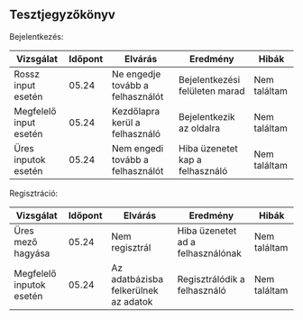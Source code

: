 ## Tesztjegyzőkönyv

Bejelentkezés:

| Vizsgálat | Időpont | Elvárás | Eredmény | Hibák |
|-----------|---------|---------|----------|-------|
| Rossz input esetén | 05.24 | Ne engedje tovább a felhasználót | Bejelentkezési felületen marad | Nem találtam |
| Megfelelő input esetén | 05.24 | Kezdőlapra kerül a felhasználó | Bejelentkezik az oldalra | Nem találtam |
| Üres inputok esetén | 05.24 | Nem engedi tovább a felhasználót | Hiba üzenetet kap a felhasználó | Nem találtam |

Regisztráció:

| Vizsgálat | Időpont | Elvárás | Eredmény | Hibák |
|-----------|---------|---------|----------|-------|
| Üres mező hagyása | 05.24 | Nem regisztrál | Hiba üzenetet ad a felhasználónak | Nem találtam |
| Megfelelő inputok esetén | 05.24 | Az adatbázisba felkerülnek az adatok | Regisztrálódik a felhasználó | Nem találtam |
